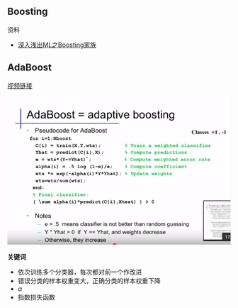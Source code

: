 ## Boosting

资料

- [深入浅出ML之Boosting家族](http://www.52caml.com/head_first_ml/ml-chapter6-boosting-family/)

## AdaBoost

[视频链接](https://www.youtube.com/watch?v=ix6IvwbVpw0)

![](assets/GB及其相关-8565e.png)

**关键词**

- 依次训练多个分类器，每次都对前一个作改进
- 错误分类的样本权重变大，正确分类的样本权重下降
- $\alpha$
- 指数损失函数
